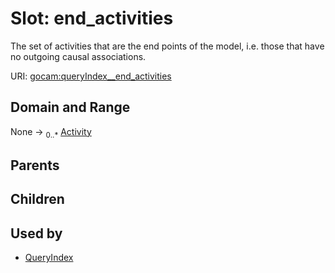 
# Slot: end_activities

The set of activities that are the end points of the model, i.e. those that have no outgoing causal associations.

URI: [gocam:queryIndex__end_activities](https://w3id.org/gocam/queryIndex__end_activities)


## Domain and Range

None &#8594;  <sub>0..\*</sub> [Activity](Activity.md)

## Parents


## Children


## Used by

 * [QueryIndex](QueryIndex.md)
